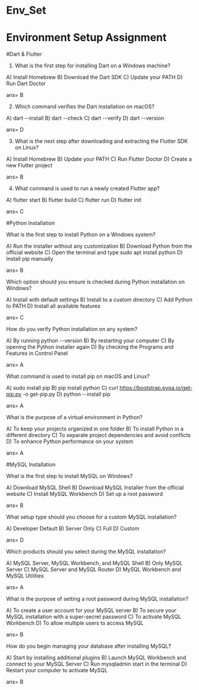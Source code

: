 # Env_Set

# Environment Setup Assignment

#Dart & Flutter

1. What is the first step for installing Dart on a Windows machine?

A) Install Homebrew
B) Download the Dart SDK 
C) Update your PATH
D) Run Dart Doctor

ans= B


2. Which command verifies the Dart installation on macOS?

A) dart --install
B) dart --check
C) dart --verify
D) dart --version

ans= D

3. What is the next step after downloading and extracting the Flutter SDK on Linux?

A) Install Homebrew
B) Update your PATH
C) Run Flutter Doctor
D) Create a new Flutter project

ans= B

4. What command is used to run a newly created Flutter app?

A) flutter start
B) flutter build
C) flutter run
D) flutter init

ans= C


#Python Installation

What is the first step to install Python on a Windows system?

A) Run the installer without any customization
B) Download Python from the official website
C) Open the terminal and type sudo apt install python
D) Install pip manually

ans= B

Which option should you ensure is checked during Python installation on Windows?

A) Install with default settings
B) Install to a custom directory
C) Add Python to PATH
D) Install all available features

ans= C

How do you verify Python installation on any system?

A) By running python --version
B) By restarting your computer
C) By opening the Python installer again
D) By checking the Programs and Features in Control Panel

ans= A

What command is used to install pip on macOS and Linux?

A) sudo install pip
B) pip install python
C) curl https://bootstrap.pypa.io/get-pip.py -o get-pip.py
D) python --install pip

ans= A

What is the purpose of a virtual environment in Python?

A) To keep your projects organized in one folder
B) To install Python in a different directory
C) To separate project dependencies and avoid conflicts
D) To enhance Python performance on your system

ans= A

#MySQL Installation

What is the first step to install MySQL on Windows?

A) Download MySQL Shell
B) Download MySQL Installer from the official website
C) Install MySQL Workbench
D) Set up a root password

ans= B

What setup type should you choose for a custom MySQL installation?

A) Developer Default
B) Server Only
C) Full
D) Custom

ans= D

Which products should you select during the MySQL installation?

A) MySQL Server, MySQL Workbench, and MySQL Shell
B) Only MySQL Server
C) MySQL Server and MySQL Router
D) MySQL Workbench and MySQL Utilities

ans= A

What is the purpose of setting a root password during MySQL installation?

A) To create a user account for your MySQL server
B) To secure your MySQL installation with a super-secret password
C) To activate MySQL Workbench
D) To allow multiple users to access MySQL

ans= B

How do you begin managing your database after installing MySQL?

A) Start by installing additional plugins
B) Launch MySQL Workbench and connect to your MySQL Server
C) Run mysqladmin start in the terminal
D) Restart your computer to activate MySQL

ans= B
